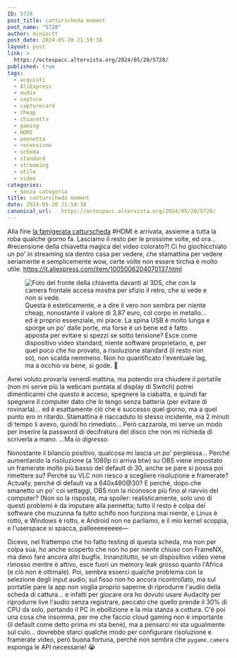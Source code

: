 ```yaml
---
ID: 5728
post_title: catturscheda moment
post_name: "5728"
author: minioctt
post_date: 2024-05-20 21:59:38
layout: post
link: >
  https://octospacc.altervista.org/2024/05/20/5728/
published: true
tags:
  - acquisti
  - AliExpress
  - audio
  - capture
  - capturecard
  - cheap
  - chiavetta
  - gaming
  - HDMI
  - pennetta
  - recensione
  - scheda
  - standard
  - streaming
  - utile
  - video
categories:
  - Senza categoria
title: catturscheda moment
date: 2024-05-20 21:59:38
canonical_url:   https://octospacc.altervista.org/2024/05/20/5728/
---
```

<!-- wp:paragraph -->
<p>Alla fine <a href="/microblog-mirror/2024/05/09/fine-nxfinestra/">la famigerata catturscheda</a> #HDMI è arrivata, assieme a tutta la roba qualche giorno fa. Lasciamo il resto per le prossime volte, ed ora... #recensione della chiavetta magica del video colorato?! Ci ho giochicchiato un po' in streaming sia dentro casa per vedere, che stamattina per vedere seriamente e semplicemente wow, certe volte non essere tirchia è molto utile. <a href="https://it.aliexpress.com/item/1005006204070137.html">https://it.aliexpress.com/item/1005006204070137.html</a></p>
<!-- /wp:paragraph -->

<!-- wp:paragraph -->
<p></p>
<!-- /wp:paragraph -->

<!-- wp:image {"id":5726,"sizeSlug":"large","linkDestination":"none"} -->
<figure class="wp-block-image size-large"><img src="{{site.cdnurl}}/assets/uploads/2024/05/202405202025037254787329721785000909-960x1075.jpg" alt="Foto del fronte della chiavetta davanti al 3DS, che con la camera frontale accesa mostra per sfizio il retro, che si vede e non si vede." class="wp-image-5726"/><figcaption class="wp-element-caption">Questa è esteticamente, e a dire il vero non sembra per niente cheap, nonostante il valore di 3,87 euro, col corpo in metallo... ed è proprio essenziale, mi piace. La spina USB è molto lunga e sporge un po' dalle porte, ma forse è un bene ed è fatto apposta per evitare si spezzi se sotto tensione? Esce come dispositivo video standard, niente software proprietario, e, per quel poco che ho provato, a risoluzione standard (il resto non so), non scalda nemmeno. Non ho quantificato l'eventuale lag, ma a occhio va bene, si gode. 👾️</figcaption></figure>
<!-- /wp:image -->

<!-- wp:paragraph -->
<p></p>
<!-- /wp:paragraph -->

<!-- wp:paragraph -->
<p>Avrei voluto provarla venerdì mattina, ma potendo ora chiudere il portatile (non mi serve più la webcam puntata al display di Switch) potrei dimenticarmi che questo è acceso, spegnere la ciabatta, e quindi far spegnere il computer dato che lo tengo senza batteria (per evitare di rovinarla)... ed è esattamente ciò che è successo quel giorno, ma a quel punto ero in ritardo. Stamattina è riaccaduto lo stesso incidente, ma 2 minuti di tempo li avevo, quindi ho rimediato... Però cazzarola, mi serve un modo per inserire la password di decifratura del disco che non mi richieda di scriverla a mano. ...Ma <em>io digresso</em>.</p>
<!-- /wp:paragraph -->

<!-- wp:paragraph -->
<p>Nonostante il bilancio positivo, qualcosa mi lascia un po' perplessa... Perché aumentando la risoluzione (a 1080p ci arriva btw) su OBS viene impostato un framerate molto più basso del default di 30, anche se pare si possa poi rimettere su? Perché su VLC non riesco a scegliere risoluzione e framerate? Actually, perché di default va a 640x480@30? E perché, dopo che smanetto un po' coi settaggi, OBS non la riconosce più fino al riavvio del computer? (Non so la risposta, ma spoiler: realisticamente, solo uno di questi problemi è da imputare alla pennetta; tutto il resto è colpa del software che muzunna fa tutto schifo non funziona mai niente, e Linux è rotto, e Windows è rotto, e Android non ne parliamo, e il mio kernel scoppia, e l'userspace si spacca, palleeeeeeeee—</p>
<!-- /wp:paragraph -->

<!-- wp:paragraph -->
<p>Dicevo, nel frattempo che ho fatto testing di questa scheda, ma non per colpa sua, ho anche scoperto che non ho per niente chiuso con FrameNX, ma devo fare ancora altri bugfix. Innanzitutto, se un dispositivo video viene rimosso mentre è attivo, esce fuori un memory leak grosso quanto l'Africa (e ciò non è ottimale). Poi, sembra esserci qualche problema con la selezione degli input audio; sul fisso non ho ancora ricontrollato, ma sul portatile pare la app non voglia proprio saperne di riprodurre l'audio della scheda di cattura... e infatti per giocare ora ho dovuto usare Audacity per riprodurre live l'audio senza registrare, peccato che quello prende il 30% di CPU da solo, portando il PC in ebollizione e la mia stanza a cottura. C'è poi una cosa che insomma, per me che faccio cloud gaming non è importante (il default come detto prima mi sta bene), ma a pensarci mi sta ugualmente sul culo... dovrebbe starci qualche modo per configurare risoluzione e framerate video, però buona fortuna, perché non sembra che <code>pygame.camera</code> esponga le API necessarie! 😭️</p>
<!-- /wp:paragraph -->